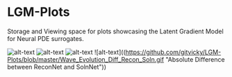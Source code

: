 # LGM-Plots
Storage and Viewing space for plots showcasing the Latent Gradient Model for Neural PDE surrogates.  


![alt-text](https://github.com/gitvicky/LGM-Plots/blob/master/Wave_Evolution_Original.gif "Simulation")
![alt-text](https://github.com/gitvicky/LGM-Plots/blob/master/Wave_Evolution_ReconNet.gif "ReconNet")
![alt-text](https://github.com/gitvicky/LGM-Plots/blob/master/Wave_Evolution_SolnNet.gif "SolnNet")
![alt-text]((https://github.com/gitvicky/LGM-Plots/blob/master/Wave_Evolution_Diff_Recon_Soln.gif "Absolute Difference between ReconNet and SolnNet"))
